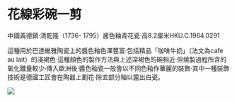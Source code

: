 # 花線彩碗一剪  

中國黃德鎮·清乾隆（1736- 1795）酱色釉青花瓷·高8.2厘米HKU.C.1964.0291  

這種用於巴達維雅陶瓷上的醬色釉色澤豐富·包括精品「咖啡牛奶」（法文為cafe au lait）的淺褐色·這種顏色的製作方法與上述深褐色的碗相近·但燒製過程所含的氧化鐵量較少·傳入歐洲後·醬色釉瓷一般會以不同色釉作華麗的裝飾·其中一種裝飾技術是德國工匠會在陶器上劃花·除去部分釉以露出白瓷。

![](https://cdn-mineru.openxlab.org.cn/result/2025-07-27/26ec8c02-599c-4b79-9876-e092d6287e02/6aefe51f3bb17e8712c1a29a21b10e86ae5248eb216fa04aabad6772c5777c30.jpg)